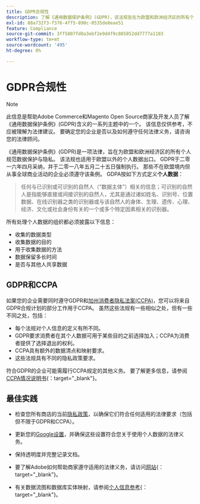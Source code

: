 ```yaml
---
title: GDPR合规性
description: 了解《通用数据保护条例》(GDPR)，该法规旨在为欧盟和欧洲经济区的所有个人规范数据保护与隐私。
exl-id: 88a732f3-f376-4ff5-890c-0535de8eae51
feature: Compliance
source-git-commit: 3ff5807fd0a3ebf2e9d4f9c085852dd7777a1103
workflow-type: tm+mt
source-wordcount: '495'
ht-degree: 0%

---
```


# GDPR合规性

>[!NOTE]
>
>此信息是帮助Adobe Commerce和Magento Open Source商家及开发人员了解《通用数据保护条例》(GDPR)含义的一系列主题中的一个。 该信息仅供参考，不应被理解为法律建议。 要确定您的企业是否以及如何遵守任何法律义务，请咨询您的法律顾问。

《通用数据保护条例》(GDPR)是一项法律，旨在为欧盟和欧洲经济区的所有个人规范数据保护与隐私。 该法规也适用于欧盟以外的个人数据出口。 GDPR于二零一六年四月采纳，并于二零一八年五月二十五日强制执行。 那些不在欧盟境内但从事全球商业活动的企业必须遵守该条例。 GDPA按如下方式定义&#x200B;**个人数据**：

>任何与已识别或可识别的自然人（“数据主体”）相关的信息；可识别的自然人是指能够直接或间接识别的自然人，尤其是通过诸如姓名、识别号、位置数据、在线识别器之类的识别器或与该自然人的身体、生理、遗传、心理、经济、文化或社会身份有关的一个或多个特定因素相关的识别器。

所有处理个人数据的组织都必须披露以下信息：

- 收集的数据类型
- 收集数据的目的
- 用于收集数据的方法
- 数据保留多长时间
- 是否与其他人共享数据

## GDPR和CCPA

如果您的企业需要同时遵守GDPR和[加州消费者隐私法案(CCPA)](../getting-started/compliance-ccpa.md)，您可以将来自GDPR合规计划的部分工作用于CCPA。 虽然这些法规有一些相似之处，但有一些不同之处，包括：

- 每个法规对个人信息的定义有所不同。
- GDPR要求消费者在其个人数据可用于某些目的之前选择加入；CCPA为消费者提供了选择退出的权利。
- CCPA具有额外的数据清点和映射要求。
- 这些法规具有不同的隐私政策要求。

符合GDPR的企业可能需履行CCPA规定的其他义务。 要了解更多信息，请参阅[CCPA情况说明书][3]{：target=&quot;_blank&quot;}。

## 最佳实践

- 检查您所有商店的当前[隐私政策](../getting-started/privacy-policy.md)，以确保它们符合任何适用的法律要求（包括但不限于GDPR和CCPA）。

- 更新您的[Google设置](../merchandising-promotions/google-tools.md#google-privacy-settings)，并确保这些设置符合您关于使用个人数据的法律义务。

- 保持透明度并完整记录文档。

- 要了解Adobe如何帮助商家遵守适用的法律义务，请访问[网站][1]{：target=&quot;_blank&quot;}。

- 有关数据流图和数据库实体映射，请参阅[个人信息参考][2]{： target=&quot;_blank&quot;}。

[1]: https://business.adobe.com/cn/privacy/general-data-protection-regulation.html
[2]: https://experienceleague.adobe.com/docs/commerce-operations/security-and-compliance/reference/data-m2.html?lang=zh-Hans
[3]: https://oag.ca.gov/system/files/attachments/press_releases/CCPA%20Fact%20Sheet%20%2800000002%29.pdf
